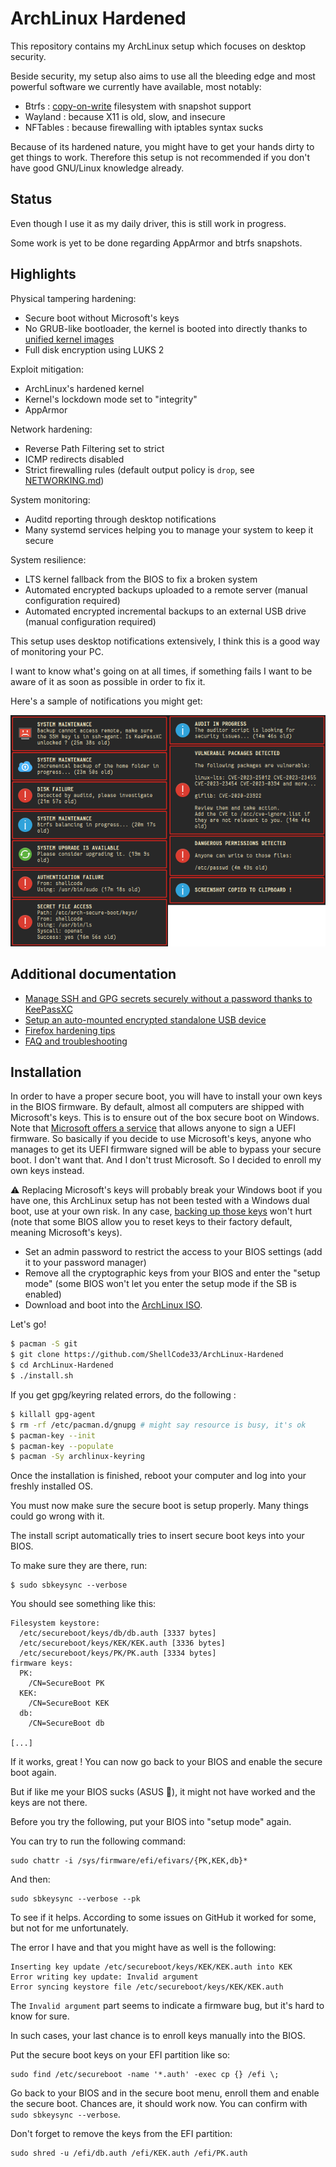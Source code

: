 # ArchLinux Hardened

This repository contains my ArchLinux setup which focuses on desktop security.

Beside security, my setup also aims to use all the bleeding edge and most powerful software we currently have available, most notably:

- Btrfs : [copy-on-write](https://en.wikipedia.org/wiki/Copy-on-write) filesystem with snapshot support
- Wayland : because X11 is old, slow, and insecure
- NFTables : because firewalling with iptables syntax sucks

Because of its hardened nature, you might have to get your hands dirty to get things to work.
Therefore this setup is not recommended if you don't have good GNU/Linux knowledge already.

## Status

Even though I use it as my daily driver, this is still work in progress.

Some work is yet to be done regarding AppArmor and btrfs snapshots.

## Highlights

Physical tampering hardening:

- Secure boot without Microsoft's keys
- No GRUB-like bootloader, the kernel is booted into directly thanks to [unified kernel images](https://wiki.archlinux.org/title/Unified_kernel_image)
- Full disk encryption using LUKS 2

Exploit mitigation:

- ArchLinux's hardened kernel
- Kernel's lockdown mode set to "integrity"
- AppArmor

Network hardening:

- Reverse Path Filtering set to strict
- ICMP redirects disabled
- Strict firewalling rules (default output policy is `drop`, see [NETWORKING.md](https://github.com/ShellCode33/ArchLinux-Hardened/blob/master/docs/NETWORKING.md))

System monitoring:

- Auditd reporting through desktop notifications
- Many systemd services helping you to manage your system to keep it secure

System resilience:

- LTS kernel fallback from the BIOS to fix a broken system
- Automated encrypted backups uploaded to a remote server (manual configuration required)
- Automated encrypted incremental backups to an external USB drive (manual configuration required)


This setup uses desktop notifications extensively, I think this is a good way of monitoring your PC.

I want to know what's going on at all times, if something fails I want to be aware of it as soon as possible in order to fix it.

Here's a sample of notifications you might get:

![alt notification](images/notifications.png)

## Additional documentation

- [Manage SSH and GPG secrets securely without a password thanks to KeePassXC](docs/HOW_TO_MANAGE_SECRETS.md)
- [Setup an auto-mounted encrypted standalone USB device](docs/HOW_TO_SECURE_USB_DEVICE.md)
- [Firefox hardening tips](docs/HOW_TO_FIREFOX.md)
- [FAQ and troubleshooting](docs/FAQ_AND_TROUBLESHOOTING.md)

## Installation

In order to have a proper secure boot, you will have to install your own keys in the BIOS firmware.
By default, almost all computers are shipped with Microsoft's keys. This is to ensure out of the box
secure boot on Windows. Note that [Microsoft offers a service](https://learn.microsoft.com/en-us/windows-hardware/drivers/dashboard/file-signing-manage)
that allows anyone to sign a UEFI firmware. So basically if you decide to use Microsoft's keys,
anyone who manages to get its UEFI firmware signed will be able to bypass your secure boot.
I don't want that. And I don't trust Microsoft. So I decided to enroll my own keys instead.

⚠  Replacing Microsoft's keys will probably break your Windows boot if you have one, this ArchLinux setup has not been tested with a Windows dual boot, use at your own risk. In any case, [backing up those keys](https://wiki.archlinux.org/title/Unified_Extensible_Firmware_Interface/Secure_Boot#Backing_up_current_variables) won't hurt (note that some BIOS allow you to reset keys to their factory default, meaning Microsoft's keys).

- Set an admin password to restrict the access to your BIOS settings (add it to your password manager)
- Remove all the cryptographic keys from your BIOS and enter the "setup mode" (some BIOS won't let you enter the setup mode if the SB is enabled)
- Download and boot into the [ArchLinux ISO](https://archlinux.org/download/).

Let's go!

```sh
$ pacman -S git
$ git clone https://github.com/ShellCode33/ArchLinux-Hardened
$ cd ArchLinux-Hardened
$ ./install.sh
```

If you get gpg/keyring related errors, do the following :

```sh
$ killall gpg-agent
$ rm -rf /etc/pacman.d/gnupg # might say resource is busy, it's ok
$ pacman-key --init
$ pacman-key --populate
$ pacman -Sy archlinux-keyring
```

Once the installation is finished, reboot your computer and log into your freshly installed OS.

You must now make sure the secure boot is setup properly. Many things could go wrong with it.

The install script automatically tries to insert secure boot keys into your BIOS.

To make sure they are there, run:

```
$ sudo sbkeysync --verbose
```

You should see something like this:

```
Filesystem keystore:
  /etc/secureboot/keys/db/db.auth [3337 bytes]
  /etc/secureboot/keys/KEK/KEK.auth [3336 bytes]
  /etc/secureboot/keys/PK/PK.auth [3334 bytes]
firmware keys:
  PK:
    /CN=SecureBoot PK
  KEK:
    /CN=SecureBoot KEK
  db:
    /CN=SecureBoot db

[...]
```

If it works, great ! You can now go back to your BIOS and enable the secure boot again.

But if like me your BIOS sucks (ASUS 👀), it might not have worked and the keys are not there.

Before you try the following, put your BIOS into "setup mode" again.

You can try to run the following command:

```
sudo chattr -i /sys/firmware/efi/efivars/{PK,KEK,db}*
```

And then:

```
sudo sbkeysync --verbose --pk
```

To see if it helps. According to some issues on GitHub it worked for some, but not for me unfortunately.

The error I have and that you might have as well is the following:

```
Inserting key update /etc/secureboot/keys/KEK/KEK.auth into KEK
Error writing key update: Invalid argument
Error syncing keystore file /etc/secureboot/keys/KEK/KEK.auth
```

The `Invalid argument` part seems to indicate a firmware bug, but it's hard to know for sure.

In such cases, your last chance is to enroll keys manually into the BIOS.

Put the secure boot keys on your EFI partition like so:

```
sudo find /etc/secureboot -name '*.auth' -exec cp {} /efi \;
```

Go back to your BIOS and in the secure boot menu, enroll them and enable the secure boot.
Chances are, it should work now. You can confirm with `sudo sbkeysync --verbose`.

Don't forget to remove the keys from the EFI partition:

```
sudo shred -u /efi/db.auth /efi/KEK.auth /efi/PK.auth
```
